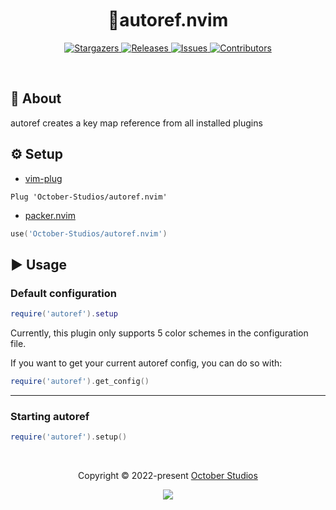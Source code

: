 <h1 align="center">
  <img
    src="https://raw.githubusercontent.com/catppuccin/catppuccin/main/assets/misc/transparent.png"
    height="30"
    width="0px"
  />
  📖autoref.nvim
  <img
    src="https://raw.githubusercontent.com/catppuccin/catppuccin/main/assets/misc/transparent.png"
    height="30"
    width="0px"
  />
</h1>

<p align="center">
  <a href="https://github.com/October-Studios/autoref.nvim/stargazers">
    <img
      alt="Stargazers"
      src="https://img.shields.io/github/stars/October-Studios/autoref.nvim?style=for-the-badge&logo=starship&color=c678dd&logoColor=d9e0ee&labelColor=282a36"
    />
  </a>
  <a href="https://github.com/October-Studios/autoref.nvim/releases/latest">
    <img
      alt="Releases"
      src="https://img.shields.io/github/release/October-Studios/autoref.nvim.svg?style=for-the-badge&include_prereleases&logo=github&color=F2CDCD&logoColor=d9e0ee&labelColor=282a36"
    />
  </a>
  <a href="https://github.com/October-Studios/autoref.nvim/issues">
    <img
      alt="Issues"
      src="https://img.shields.io/github/issues/October-Studios/autoref.nvim?style=for-the-badge&logo=gitbook&color=f0c062&logoColor=d9e0ee&labelColor=282a36"
    />
  </a>
  <a href="https://github.com/October-Studios/autoref.nvim/contributors">
    <img
      alt="Contributors"
      src="https://img.shields.io/github/contributors/October-Studios/autoref.nvim?style=for-the-badge&logo=opensourceinitiative&color=abcf84&logoColor=d9e0ee&labelColor=282a36"
    />
  </a>
</p>

&nbsp;

## 💭 About

autoref creates a key map reference from all installed plugins

## ⚙️ Setup

- [vim-plug](https://github.com/junegunn/vim-plug)

```vim
Plug 'October-Studios/autoref.nvim'
```

- [packer.nvim](https://github.com/wbthomason/packer.nvim)

```lua
use('October-Studios/autoref.nvim')
```

## ▶️ Usage

### Default configuration

```lua
require('autoref').setup
```

Currently, this plugin only supports 5 color schemes in the configuration file.

If you want to get your current autoref config, you can do so with:

```lua
require('autoref').get_config()
```

---

### Starting autoref

```lua
require('autoref').setup()
```

&nbsp;

<p align="center">
  Copyright &copy; 2022-present
  <a href="https://github.com/October-Studios" target="_blank">October Studios</a>
</p>
<p align="center">
  <a href="https://github.com/October-Studios/autoref.nvim/blob/main/LICENSE"
    ><img
      src="https://img.shields.io/static/v1.svg?style=for-the-badge&label=License&message=MIT&logoColor=d9e0ee&colorA=282a36&colorB=c678dd"
  /></a>
</p>
